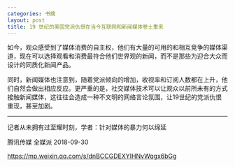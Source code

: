 ```yaml
---
categories: 书摘
layout: post
title: 19 世纪的美国党派仇恨在当今互联网和新闻媒体卷土重来
---
```


如今，观众感受到了媒体消费的自主权，他们有大量的可用的和相互竞争的媒体渠道，现在可以选择观看和消费最符合他们世界观的新闻，而不是那些为迎合大众而设计的同质化新闻产品。

同时，新闻媒体也注意到，随着党派倾向的增加，收视率和订阅人数都在上升，他们自然会做出相应反应。更严重的是，社交媒体技术可以让观众以前所未有的方式接触新闻媒体，这往往会造成一种不文明的网络言论氛围，让19世纪的党派仇恨重现，甚至加剧。

---

记者从未拥有过至耀时刻，学者：针对媒体的暴力何以绵延

腾讯传媒  全媒派  2018-09-30

https://mp.weixin.qq.com/s/dnBCCGDEXYIHNvWqgx6bGg